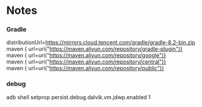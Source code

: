 # Notes

### Gradle
distributionUrl=https://mirrors.cloud.tencent.com/gradle/gradle-8.2-bin.zip   
maven { url=uri("https://maven.aliyun.com/repository/gradle-plugin")}   
maven { url=uri("https://maven.aliyun.com/repository/google")}   
maven { url=uri("https://maven.aliyun.com/repository/central")}   
maven { url=uri("https://maven.aliyun.com/repository/public")}

### debug   
adb shell setprop persist.debug.dalvik.vm.jdwp.enabled 1

